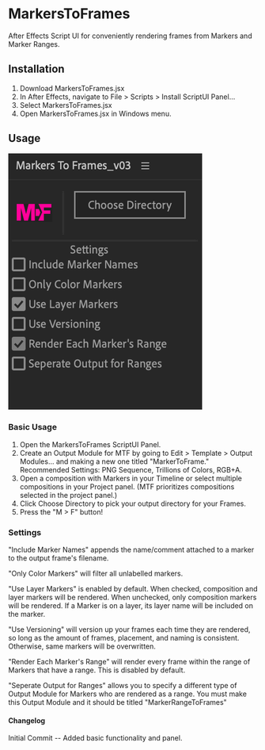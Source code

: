 # MarkersToFrames
After Effects Script UI for conveniently rendering frames from Markers and Marker Ranges.

## Installation
1. Download MarkersToFrames.jsx
2. In After Effects, navigate to File > Scripts > Install ScriptUI Panel...
3. Select MarkersToFrames.jsx
4. Open MarkersToFrames.jsx in Windows menu.

## Usage

![Image](MarkersToFrames_exampleImage.png)

### Basic Usage
1. Open the MarkersToFrames ScriptUI Panel.
2. Create an Output Module for MTF by going to Edit > Template > Output Modules... and making a new one titled "MarkerToFrame." Recommended Settings: PNG Sequence, Trillions of Colors, RGB+A.
3. Open a composition with Markers in your Timeline or select multiple compositions in your Project panel. (MTF prioritizes compositions selected in the project panel.)
4. Click Choose Directory to pick your output directory for your Frames.
5. Press the "M > F" button! 

### Settings
"Include Marker Names" appends the name/comment attached to a marker to the output frame's filename.

"Only Color Markers" will filter all unlabelled markers.

"Use Layer Markers" is enabled by default. When checked, composition and layer markers will be rendered. When unchecked, only composition markers will be rendered. If a Marker is on a layer, its layer name will be included on the marker.

"Use Versioning" will version up your frames each time they are rendered, so long as the amount of frames, placement, and naming is consistent. Otherwise, same markers will be overwritten.

"Render Each Marker's Range" will render every frame within the range of Markers that have a range. This is disabled by default.

"Seperate Output for Ranges" allows you to specify a different type of Output Module for Markers who are rendered as a range. You must make this Output Module and it should be titled "MarkerRangeToFrames"

#### Changelog
Initial Commit -- Added basic functionality and panel.
